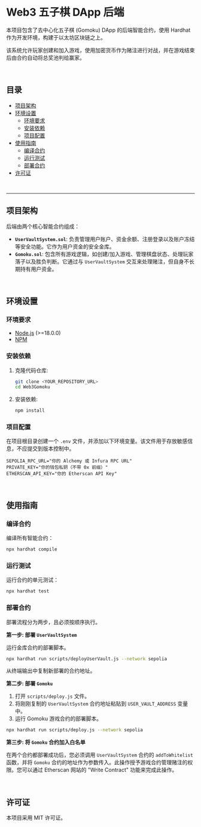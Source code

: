 # Web3 五子棋 DApp 后端

本项目包含了去中心化五子棋 (Gomoku) DApp 的后端智能合约，使用 Hardhat 作为开发环境，构建于以太坊区块链之上。

该系统允许玩家创建和加入游戏，使用加密货币作为赌注进行对战，并在游戏结束后由合约自动将总奖池判给赢家。

<br>

## 目录
- [项目架构](#项目架构)
- [环境设置](#环境设置)
  - [环境要求](#环境要求)
  - [安装依赖](#安装依赖)
  - [项目配置](#项目配置)
- [使用指南](#使用指南)
  - [编译合约](#编译合约)
  - [运行测试](#运行测试)
  - [部署合约](#部署合约)
- [许可证](#许可证)

<br>

---

## 项目架构

后端由两个核心智能合约组成：

- **`UserVaultSystem.sol`**: 负责管理用户账户、资金余额、注册登录以及账户冻结等安全功能。它作为用户资金的安全金库。
- **`Gomoku.sol`**: 包含所有游戏逻辑，如创建/加入游戏、管理棋盘状态、处理玩家落子以及胜负判断。它通过与 `UserVaultSystem` 交互来处理赌注，但自身不长期持有用户资金。

<br>

## 环境设置

### 环境要求

- [Node.js](https://nodejs.org/en/) (>=18.0.0)
- [NPM](https://www.npmjs.com/)

### 安装依赖

1.  克隆代码仓库:
    ```sh
    git clone <YOUR_REPOSITORY_URL>
    cd Web3Gomoku
    ```
2.  安装依赖:
    ```sh
    npm install
    ```

### 项目配置

在项目根目录创建一个 `.env` 文件，并添加以下环境变量。该文件用于存放敏感信息，不应提交到版本控制中。

```
SEPOLIA_RPC_URL="你的 Alchemy 或 Infura RPC URL"
PRIVATE_KEY="你的钱包私钥（不带 0x 前缀）"
ETHERSCAN_API_KEY="你的 Etherscan API Key"
```

<br>

## 使用指南

### 编译合约

编译所有智能合约：

```sh
npx hardhat compile
```

### 运行测试

运行合约的单元测试：

```sh
npx hardhat test
```

### 部署合约

部署流程分为两步，且必须按顺序执行。

**第一步: 部署 `UserVaultSystem`**

运行金库合约的部署脚本。

```sh
npx hardhat run scripts/deployUserVault.js --network sepolia
```

从终端输出中复制新部署的合约地址。

**第二步: 部署 `Gomoku`**

1.  打开 `scripts/deploy.js` 文件。
2.  将刚刚复制的 `UserVaultSystem` 合约地址粘贴到 `USER_VAULT_ADDRESS` 变量中。
3.  运行 Gomoku 游戏合约的部署脚本。

```sh
npx hardhat run scripts/deploy.js --network sepolia
```

**第三步: 将 `Gomoku` 合约加入白名单**

在两个合约都部署成功后，您必须调用 `UserVaultSystem` 合约的 `addToWhitelist` 函数，并将 `Gomoku` 合约的地址作为参数传入。此操作授予游戏合约管理赌注的权限。您可以通过 Etherscan 网站的 "Write Contract" 功能来完成此操作。

<br>

## 许可证

本项目采用 MIT 许可证。
